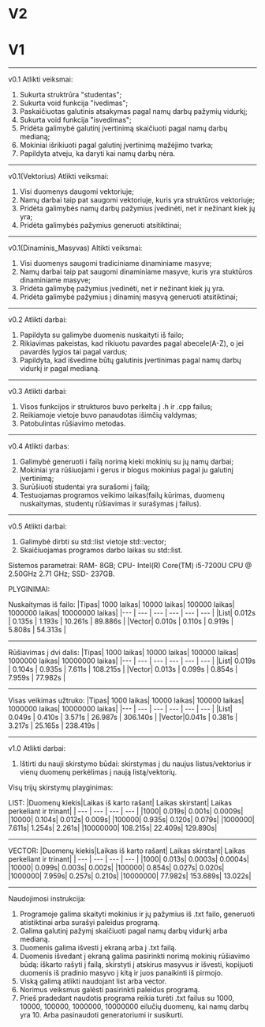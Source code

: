 # V2

# V1
--------------
v0.1 Atlikti veiksmai:

1. Sukurta struktrūra "studentas";
2. Sukurta void funkcija "ivedimas";
3. Paskaičiuotas galutinis atsakymas pagal namų darbų pažymių vidurkį;
4. Sukurta void funkcija "isvedimas";
5. Pridėta galimybė galutinį įvertinimą skaičiuoti pagal namų darbų medianą;
6. Mokiniai išrikiuoti pagal galutinį įvertinimą mažėjimo tvarka;
7. Papildyta atveju, ka daryti kai namų darbų nėra.
----------------------------------
v0.1(Vektorius) Atlikti veiksmai:

1. Visi duomenys daugomi vektoriuje;
2. Namų darbai taip pat saugomi vektoriuje, kuris yra struktūros vektoriuje;
3. Pridėta galimybės namų darbų pažymius įvedinėti, net ir nežinant kiek jų yra;
4. Pridėta galimybės pažymius generuoti atsitiktinai;
------------------
v0.1(Dinaminis_Masyvas) Altikti veiksmai:

1. Visi duomenys saugomi tradiciniame dinaminiame masyve;
2. Namų darbai taip pat saugomi dinaminiame masyve, kuris yra stuktūros dinaminiame masyve;
3. Pridėta galimybę pažymius įvedinėti, net ir nežinant kiek jų yra.
4. Pridėta galimybė pažymius į dinaminį masyvą generuoti atsitiktinai;
------------------------
v0.2 Atlikti darbai:

1. Papildyta su galimybe duomenis nuskaityti iš failo;
2. Rikiavimas pakeistas, kad rikiuotu pavardes pagal abecele(A-Z), o jei pavardės lygios tai pagal vardus;
3. Papildyta, kad išvedime būtų galutinis įvertinimas pagal namų darbų vidurkį ir pagal medianą.
-------------------------
v0.3 Atlikti darbai:
1. Visos funkcijos ir strukturos buvo perkelta į .h ir .cpp failus;
2. Reikiamoje vietoje buvo panaudotas išimčių valdymas;
3. Patobulintas rūšiavimo metodas.
-----------------------
v0.4 Atlikti darbas:
1. Galimybė generuoti i failą norimą kieki mokinių su jų namų darbai;
2. Mokiniai yra rūšiuojami i gerus ir blogus mokinius pagal ju galutinį įvertinimą;
3. Surūšiuoti studentai yra surašomi į failą;
4. Testuojamas programos veikimo laikas(failų kūrimas, duomenų nuskaitymas, studentų rūšiavimas ir surašymas į failus).
------------------------
v0.5 Atlikti darbai:
1. Galimybė dirbti su std::list vietoje std::vector;
2. Skaičiuojamas programos darbo laikas su std::list.

Sistemos parametrai:
RAM- 8GB;
CPU- Intel(R) Core(TM) i5-7200U CPU @ 2.50GHz   2.71 GHz;
SSD- 237GB.

PLYGINIMAI:

Nuskaitymas iš failo:
|Tipas| 1000 laikas| 10000 laikas| 100000 laikas| 1000000 laikas| 10000000 laikas|
|--- | --- | --- | --- | --- | --- |
|List| 0.012s | 0.135s | 1.193s | 10.261s | 89.886s |
|Vector| 0.010s | 0.110s | 0.919s | 5.808s | 54.313s |
*********************
Rūšiavimas į dvi dalis:
|Tipas| 1000 laikas| 10000 laikas| 100000 laikas| 1000000 laikas| 10000000 laikas|
|--- | --- | --- | --- | --- | --- |
|List| 0.019s | 0.104s | 0.935s | 7.611s | 108.215s |
|Vector| 0.013s | 0.099s | 0.854s | 7.959s | 77.982s | 
********************
Visas veikimas užtruko:
|Tipas| 1000 laikas| 10000 laikas| 100000 laikas| 1000000 laikas| 10000000 laikas|
|--- | --- | --- | --- | --- | --- |
|List| 0.049s | 0.410s | 3.571s | 26.987s | 306.140s |
|Vector|0.041s | 0.381s | 3.217s | 25.165s | 238.419s |

----------------
v1.0 Atlikti darbai:

1. Ištirti du nauji skirstymo būdai: skirstymas į du naujus listus/vektorius ir vienų duomenų perkėlimas į naują listą/vektorių.

Visų trijų skirstymų playginimas:

LIST:
|Duomenų kiekis|Laikas iš karto rašant| Laikas skirstant| Laikas perkeliant ir trinant|
| --- | --- | --- | --- |
|1000| 0.019s| 0.001s| 0.0009s|
|10000| 0.104s| 0.012s| 0.009s|
|100000| 0.935s| 0.120s| 0.079s|
|1000000| 7.611s| 1.254s| 2.261s|
|10000000| 108.215s| 22.409s| 129.890s|
******************
VECTOR:
|Duomenų kiekis|Laikas iš karto rašant| Laikas skirstant| Laikas perkeliant ir trinant|
| --- | --- | --- | --- |
|1000| 0.013s| 0.0003s| 0.0004s|
|10000| 0.099s| 0.003s| 0.002s|
|100000| 0.854s| 0.027s| 0.020s|
|1000000| 7.959s| 0.257s| 0.210s|
|10000000| 77.982s| 153.689s| 13.022s|

******************************

Naudojimosi instrukcija:
1. Programoje galima skaityti mokinius ir jų pažymius iš .txt failo, generuoti atistiktinai arba surašyi paleidus programą.
2. Galima galutinį pažymį skaičiuoti pagal namų darbų vidurkį arba medianą.
3. Duomenis galima išvesti į ekraną arba į .txt failą.
4. Duomenis išvedant į ekraną galima pasirinkti norimą mokinių rūšiavimo būdą: iškarto rašyti į failą, skirstyti į atskirus masyvus ir išvesti, kopijuoti duomenis iš pradinio masyvo į kitą ir juos panaikinti iš pirmojo.
5. Viską galimą atlikti naudojant list arba vector.
6. Norimus veiksmus galėsti pasirinkti paleidus programą.
7. Prieš pradedant naudotis programa reikia turėti .txt failus su 1000, 10000, 100000, 1000000, 10000000 eilučių duomenų, kai namų darbų yra 10. Arba pasinaudoti generatoriumi ir susikurti.
